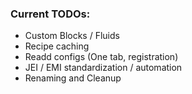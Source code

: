 ### Current TODOs:
- Custom Blocks / Fluids
- Recipe caching
- Readd configs (One tab, registration)
- JEI / EMI standardization / automation
- Renaming and Cleanup
